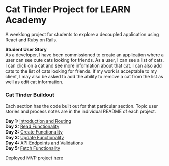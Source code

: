 # Cat Tinder Project for LEARN Academy

A weeklong project for students to explore a decoupled application using React and Ruby on Rails.

**Student User Story**  
As a developer, I have been commissioned to create an application where a user can see cute cats looking for friends. As a user, I can see a list of cats. I can click on a cat and see more information about that cat. I can also add cats to the list of cats looking for friends. If my work is acceptable to my client, I may also be asked to add the ability to remove a cat from the list as well as edit cat information.

### Cat Tinder Buildout
Each section has the code built out for that particular section. Topic user stories and process notes are in the individual README of each project.

**Day 1:** [ Introduction and Routing ](./cat-tinder-intro)  
**Day 2:** [ Read Functionality ](./cat-tinder-read)  
**Day 3:** [ Create Functionality ](./cat-tinder-create)  
**Day 3:** [ Update Functionality ](./cat-tinder-edit)  
**Day 4:** [ API Endpoints and Validations ](./cat-tinder-read)  
**Day 5:** [ Fetch Functionality ](./cat-tinder-fetch)


Deployed MVP project [ here ](https://cat-tinder-frontend.netlify.app/)

